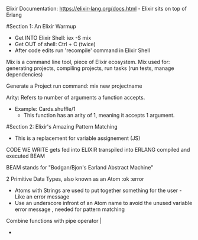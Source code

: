 Elixir Documentation: https://elixir-lang.org/docs.html - Elixir sits on top of Erlang

#Section 1: An Elixir Warmup

- Get INTO Elixir Shell: iex -S mix
- Get OUT of shell: Ctrl + C (twice)
- After code edits run 'recompile' command in Elixir Shell

Mix is a command line tool, piece of Elixir ecosystem.
Mix used for: generating projects, compiling projects, run tasks (run tests, manage dependencies)

Generate a Project
run command: mix new projectname

Arity: Refers to number of arguments a function accepts.

- Example: Cards.shuffle/1
  - This function has an arity of 1, meaning it accepts 1 argument.

#Section 2: Elixir's Amazing Pattern Matching

- This is a replacement for variable assignement (JS)

CODE WE WRITE
gets fed into
ELIXIR
transpiled into
ERLANG
compiled and executed
BEAM

BEAM stands for "Bodgan/Bjon's Earland Abstract Machine"

2 Primitive Data Types, also known as an Atom
:ok
:error

- Atoms with Strings are used to put together something for the user - Like an error message
- Use an underscore infront of an Atom name to avoid the unused variable error message , needed for pattern matching

Combine functions with pipe operator |

-
